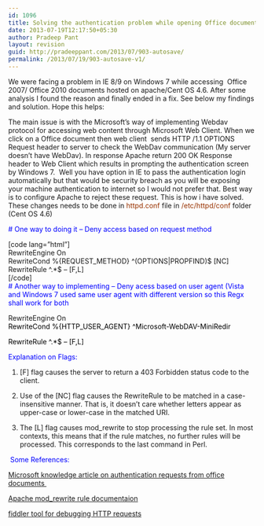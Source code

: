 ```yaml
---
id: 1096
title: Solving the authentication problem while opening Office documents hosted on Apache in IE8/IE9 on Windows 7
date: 2013-07-19T12:17:50+05:30
author: Pradeep Pant
layout: revision
guid: http://pradeeppant.com/2013/07/903-autosave/
permalink: /2013/07/19/903-autosave-v1/
---
```

We were facing a problem in IE 8/9 on Windows 7 while accessing  Office 2007/ Office 2010 documents hosted on apache/Cent OS 4.6. After some analysis I found the reason and finally ended in a fix. See below my findings and solution. Hope this helps:

The main issue is with the Microsoft&#8217;s way of implementing Webdav protocol for accessing web content through Microsoft Web Client. When we click on a Office document then web client  sends HTTP /1.1 OPTIONS Request header to server to check the WebDav communication (My server doesn&#8217;t have WebDav). In response Apache return 200 OK Response header to Web Client which results in prompting the authentication screen by Windows 7.  Well you have option in IE to pass the authentication login automatically but that would be security breach as you will be exposing your machine authentication to internet so I would not prefer that. Best way is to configure Apache to reject these request. This is how i have solved. These changes needs to be done in <span style="color: #993300;">httpd.conf</span> file in <span style="color: #993300;">/etc/httpd/conf</span> folder (Cent OS 4.6)

<span style="color: #0000ff;"># One way to doing it &#8211; Deny access based on request method</span>

[code lang=&#8221;html&#8221;]  
RewriteEngine On  
RewriteCond %{REQUEST_METHOD} ^(OPTIONS|PROPFIND)$ [NC]  
RewriteRule ^.*$ &#8211; [F,L]  
[/code]  
<span style="color: #0000ff;"># Another way to implementing &#8211; Deny acess based on user agent (Vista and Windows 7 used same user agent with different version so this Regx shall work for both</span>

RewriteEngine On</span>  
<span style="color: #000000;">RewriteCond %{HTTP_USER_AGENT} ^Microsoft-WebDAV-MiniRedir</span>

<span style="color: #000000;">RewriteRule ^.*$ &#8211; [F,L]</span>

<span style="color: #0000ff;">Explanation on Flags:</span>

1. [F] flag causes the server to return a 403 Forbidden status code to the client.

2. Use of the [NC] flag causes the RewriteRule to be matched in a case-insensitive manner. That is, it doesn&#8217;t care whether letters appear as upper-case or lower-case in the matched URI.

3. The [L] flag causes mod_rewrite to stop processing the rule set. In most contexts, this means that if the rule matches, no further rules will be processed. This corresponds to the last command in Perl.

<span style="color: #0000ff;"> Some References:</span>

[Microsoft knowledge article on authentication requests from office documents ](http://support.microsoft.com/kb/2019105)

[Apache mod_rewrite rule documentaion](http://httpd.apache.org/docs/current/mod/mod_rewrite.html)

[fiddler tool for debugging HTTP requests](http://www.fiddler2.com/fiddler2/)